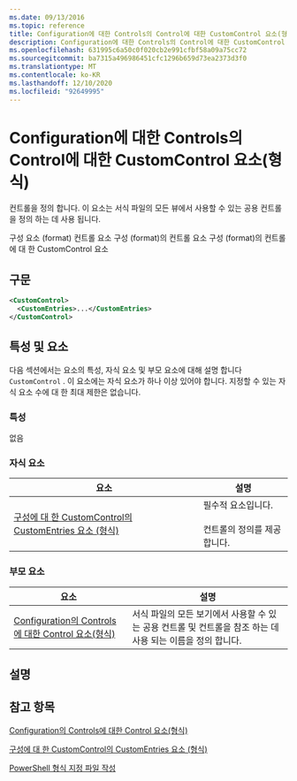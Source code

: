 ```yaml
---
ms.date: 09/13/2016
ms.topic: reference
title: Configuration에 대한 Controls의 Control에 대한 CustomControl 요소(형식)
description: Configuration에 대한 Controls의 Control에 대한 CustomControl 요소(형식)
ms.openlocfilehash: 631995c6a50c0f020cb2e991cfbf58a09a75cc72
ms.sourcegitcommit: ba7315a496986451cfc1296b659d73ea2373d3f0
ms.translationtype: MT
ms.contentlocale: ko-KR
ms.lasthandoff: 12/10/2020
ms.locfileid: "92649995"
---
```

# <a name="customcontrol-element-for-control-for-controls-for-configuration-format"></a>Configuration에 대한 Controls의 Control에 대한 CustomControl 요소(형식)

컨트롤을 정의 합니다. 이 요소는 서식 파일의 모든 뷰에서 사용할 수 있는 공용 컨트롤을 정의 하는 데 사용 됩니다.

구성 요소 (format) 컨트롤 요소 구성 (format)의 컨트롤 요소 구성 (format)의 컨트롤에 대 한 CustomControl 요소

## <a name="syntax"></a>구문

```xml
<CustomControl>
  <CustomEntries>...</CustomEntries>
</CustomControl>
```

## <a name="attributes-and-elements"></a>특성 및 요소

다음 섹션에서는 요소의 특성, 자식 요소 및 부모 요소에 대해 설명 합니다 `CustomControl` . 이 요소에는 자식 요소가 하나 이상 있어야 합니다. 지정할 수 있는 자식 요소 수에 대 한 최대 제한은 없습니다.

### <a name="attributes"></a>특성

없음

### <a name="child-elements"></a>자식 요소

|요소|설명|
|-------------|-----------------|
|[구성에 대 한 CustomControl의 CustomEntries 요소 (형식)](./customentries-element-for-customcontrol-for-controls-for-configuration-format.md)|필수적 요소입니다.<br /><br /> 컨트롤의 정의를 제공 합니다.|

### <a name="parent-elements"></a>부모 요소

|요소|설명|
|-------------|-----------------|
|[Configuration의 Controls에 대한 Control 요소(형식)](./control-element-for-controls-for-configuration-format.md)|서식 파일의 모든 보기에서 사용할 수 있는 공용 컨트롤 및 컨트롤을 참조 하는 데 사용 되는 이름을 정의 합니다.|

## <a name="remarks"></a>설명

## <a name="see-also"></a>참고 항목

[Configuration의 Controls에 대한 Control 요소(형식)](./control-element-for-controls-for-configuration-format.md)

[구성에 대 한 CustomControl의 CustomEntries 요소 (형식)](./customentries-element-for-customcontrol-for-controls-for-configuration-format.md)

[PowerShell 형식 지정 파일 작성](./writing-a-powershell-formatting-file.md)
